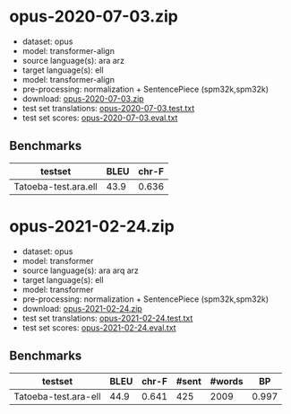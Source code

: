 # opus-2020-07-03.zip

* dataset: opus
* model: transformer-align
* source language(s): ara arz
* target language(s): ell
* model: transformer-align
* pre-processing: normalization + SentencePiece (spm32k,spm32k)
* download: [opus-2020-07-03.zip](https://object.pouta.csc.fi/Tatoeba-MT-models/ara-ell/opus-2020-07-03.zip)
* test set translations: [opus-2020-07-03.test.txt](https://object.pouta.csc.fi/Tatoeba-MT-models/ara-ell/opus-2020-07-03.test.txt)
* test set scores: [opus-2020-07-03.eval.txt](https://object.pouta.csc.fi/Tatoeba-MT-models/ara-ell/opus-2020-07-03.eval.txt)

## Benchmarks

| testset               | BLEU  | chr-F |
|-----------------------|-------|-------|
| Tatoeba-test.ara.ell 	| 43.9 	| 0.636 |

# opus-2021-02-24.zip

* dataset: opus
* model: transformer
* source language(s): ara arq arz
* target language(s): ell
* model: transformer
* pre-processing: normalization + SentencePiece (spm32k,spm32k)
* download: [opus-2021-02-24.zip](https://object.pouta.csc.fi/Tatoeba-MT-models/ara-ell/opus-2021-02-24.zip)
* test set translations: [opus-2021-02-24.test.txt](https://object.pouta.csc.fi/Tatoeba-MT-models/ara-ell/opus-2021-02-24.test.txt)
* test set scores: [opus-2021-02-24.eval.txt](https://object.pouta.csc.fi/Tatoeba-MT-models/ara-ell/opus-2021-02-24.eval.txt)

## Benchmarks

| testset | BLEU  | chr-F | #sent | #words | BP |
|---------|-------|-------|-------|--------|----|
| Tatoeba-test.ara-ell 	| 44.9 	| 0.641 	| 425 	| 2009 	| 0.997 |

